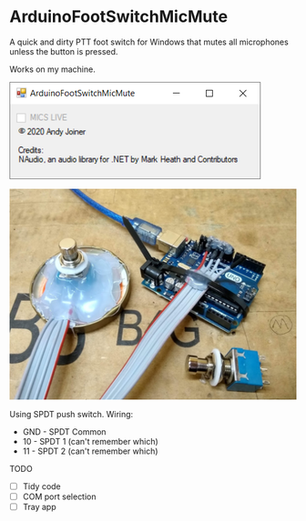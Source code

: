 # ArduinoFootSwitchMicMute

A quick and dirty PTT foot switch for Windows that mutes all microphones unless the button is pressed.

Works on my machine.

![Screenshot](/Docs/screenshot.png)

![Hardware](/Docs/hardware.png)

Using SPDT push switch.  Wiring:
* GND - SPDT Common
* 10 - SPDT 1 (can't remember which) 
* 11 - SPDT 2 (can't remember which)


TODO
- [ ] Tidy code
- [ ] COM port selection
- [ ] Tray app
